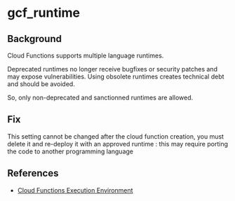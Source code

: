 # gcf_runtime

## Background

Cloud Functions supports multiple language runtimes.

Deprecated runtimes no longer receive bugfixes or security patches and may expose vulnerabilities.
Using obsolete runtimes creates technical debt and should be avoided.

So, only non-deprecated and sanctionned runtimes are allowed.

## Fix

This setting cannot be changed after the cloud function creation, you must delete it and re-deploy it with an approved runtime : this may require porting the code to another programming language

## References

- [Cloud Functions Execution Environment](https://cloud.google.com/functions/docs/concepts/exec)
